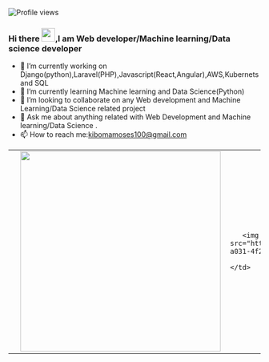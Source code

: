 


![Profile views](https://gpvc.arturio.dev/kibomamoses)
### Hi there <img src="https://user-images.githubusercontent.com/5679180/79618120-0daffb80-80be-11ea-819e-d2b0fa904d07.gif" width="27px">,I am <b>Web developer/Machine learning/Data science</b> developer


- 🔭 I’m currently working on Django(python),Laravel(PHP),Javascript(React,Angular),AWS,Kubernets and SQL
- 🌱 I’m currently learning Machine learning and Data Science(Python)
- 👯 I’m looking to collaborate on any Web development and Machine Learning/Data Science related project
- 💬 Ask me about  anything related with Web Development and Machine learning/Data Science .
- 📫 How to reach me:kibomamoses100@gmail.com

<center>
  <table>
  <tr>
      <td>
        <td>
          <img width="400px" align="left" src="https://github-readme-stats.vercel.app/api?username=kibomamoses&count_private=true&show_icons=true&theme=dark&layout=compact"/>
       </td>
    <td>
      
       <img width="400px" align="right" <figure><embed src="https://wakatime.com/share/@kibomamoses/92d180ef-a031-4f27-991f-8cf21f03b79c.svg"></embed></figure>/>
      
    </td>

  </tr>   
</table>
</center>



